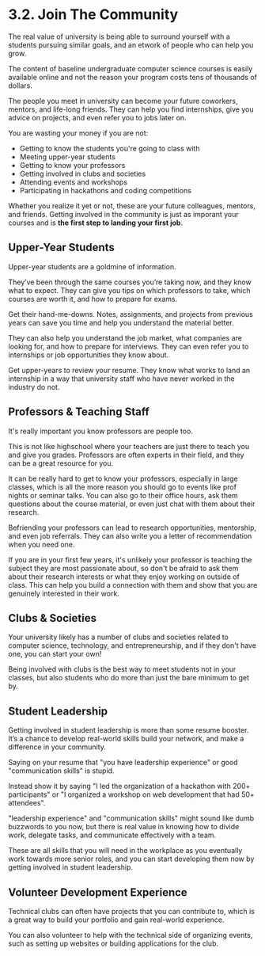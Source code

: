 # 3.2. Join The Community

The real value of university is being able to surround yourself with a students pursuing similar goals, and an etwork of people who can help you grow.

The content of baseline undergraduate computer science courses is easily available online and not the reason your program costs tens of thousands of dollars.

The people you meet in university can become your future coworkers, mentors, and life-long friends. They can help you find internships, give you advice on projects, and even refer you to jobs later on.

You are wasting your money if you are not:

- Getting to know the students you're going to class with
- Meeting upper-year students
- Getting to know your professors
- Getting involved in clubs and societies
- Attending events and workshops
- Participating in hackathons and coding competitions

Whether you realize it yet or not, these are your future colleagues, mentors, and friends. Getting involved in the community is just as imporant your courses and is **the first step to landing your first job**.

## Upper-Year Students

Upper-year students are a goldmine of information.

They’ve been through the same courses you’re taking now, and they know what to expect. They can give you tips on which professors to take, which courses are worth it, and how to prepare for exams.

Get their hand-me-downs. Notes, assignments, and projects from previous years can save you time and help you understand the material better.

They can also help you understand the job market, what companies are looking for, and how to prepare for interviews. They can even refer you to internships or job opportunities they know about.

Get upper-years to review your resume. They know what works to land an internship in a way that university staff who have never worked in the industry do not.

## Professors & Teaching Staff

It's really important you know professors are people too.

This is not like highschool where your teachers are just there to teach you and give you grades. Professors are often experts in their field, and they can be a great resource for you.

It can be really hard to get to know your professors, especially in large classes, which is all the more reason you should go to events like prof nights or seminar talks. You can also go to their office hours, ask them questions about the course material, or even just chat with them about their research.

Befriending your professors can lead to research opportunities, mentorship, and even job referrals. They can also write you a letter of recommendation when you need one.

If you are in your first few years, it's unlikely your professor is teaching the subject they are most passionate about, so don't be afraid to ask them about their research interests or what they enjoy working on outside of class. This can help you build a connection with them and show that you are genuinely interested in their work.

## Clubs & Societies

Your university likely has a number of clubs and societies related to computer science, technology, and entrepreneurship, and if they don't have one, you can start your own!

Being involved with clubs is the best way to meet students not in your classes, but also students who do more than just the bare minimum to get by.

## Student Leadership

Getting involved in student leadership is more than some resume booster. It’s a chance to develop real-world skills build your network, and make a difference in your community.

Saying on your resume that "you have leadership experience" or good "communication skills" is stupid.

Instead show it by saying "I led the organization of a hackathon with 200+ participants" or "I organized a workshop on web development that had 50+ attendees".

"leadership experience" and "communication skills" might sound like dumb buzzwords to you now, but there is real value in knowing how to divide work, delegate tasks, and communicate effectively with a team.

These are all skills that you will need in the workplace as you eventually work towards more senior roles, and you can start developing them now by getting involved in student leadership.

## Volunteer Development Experience

Technical clubs can often have projects that you can contribute to, which is a great way to build your portfolio and gain real-world experience.

You can also volunteer to help with the technical side of organizing events, such as setting up websites or building applications for the club.
